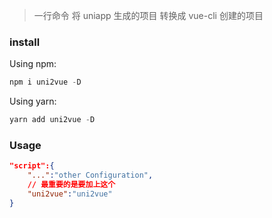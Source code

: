 > 一行命令 将 uniapp 生成的项目 转换成 vue-cli 创建的项目

### install

Using npm:

```javascript
npm i uni2vue -D

```

Using yarn:

```javascript
yarn add uni2vue -D
```

### Usage

```json
"script":{
    "...":"other Configuration",
    // 最重要的是要加上这个
    "uni2vue":"uni2vue"
}
```
